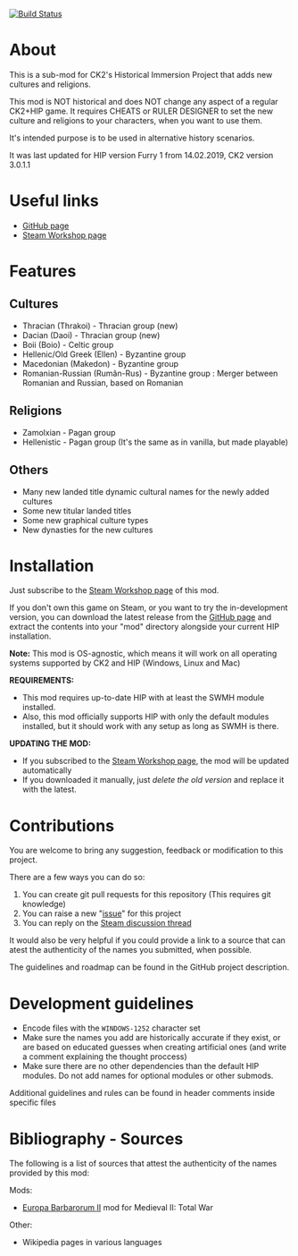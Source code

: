 [![Build Status](https://travis-ci.com/hmlendea/ck2-hip-more-cultures-and-religions.svg?branch=master)](https://travis-ci.com/hmlendea/ck2-hip-more-cultures-and-religions)

# About

This is a sub-mod for CK2's Historical Immersion Project that adds new cultures and religions.

This mod is NOT historical and does NOT change any aspect of a regular CK2+HIP game.
It requires CHEATS or RULER DESIGNER to set the new culture and religions to your characters, when you want to use them.

It's intended purpose is to be used in alternative history scenarios.

It was last updated for HIP version Furry 1 from 14.02.2019, CK2 version 3.0.1.1

# Useful links

* [GitHub page](https://github.com/hmlendea/ck2-hip-more-cultures-and-religions)
* [Steam Workshop page](https://steamcommunity.com/sharedfiles/filedetails/?id=1258219157)

# Features

## Cultures
* Thracian (Thrakoi) - Thracian group (new)
* Dacian (Daoi) - Thracian group (new)
* Boii (Boio) - Celtic group
* Hellenic/Old Greek (Ellen) - Byzantine group
* Macedonian (Makedon) - Byzantine group
* Romanian-Russian (Rumân-Rus) - Byzantine group : Merger between Romanian and Russian, based on Romanian

## Religions
* Zamolxian - Pagan group
* Hellenistic - Pagan group (It's the same as in vanilla, but made playable)

## Others
* Many new landed title dynamic cultural names for the newly added cultures
* Some new titular landed titles
* Some new graphical culture types
* New dynasties for the new cultures

# Installation

Just subscribe to the [Steam Workshop page](http://steamcommunity.com/workshop/filedetails/discussion/1258219157) of this mod.

If you don't own this game on Steam, or you want to try the in-development version, you can download the latest release from the [GitHub page](https://github.com/hmlendea/ck2-hip-more-cultures-and-religions/releases) and extract the contents into your "mod" directory alongside your current HIP installation.

**Note:** This mod is OS-agnostic, which means it will work on all operating systems supported by CK2 and HIP (Windows, Linux and Mac)

**REQUIREMENTS:**
* This mod requires up-to-date HIP with at least the SWMH module installed.
* Also, this mod officially supports HIP with only the default modules installed, but it should work with any setup as long as SWMH is there.

**UPDATING THE MOD:**
* If you subscribed to the [Steam Workshop page](http://steamcommunity.com/workshop/filedetails/discussion/1258219157), the mod will be updated automatically
* If you downloaded it manually, just _delete the old version_ and replace it with the latest.

# Contributions

You are welcome to bring any suggestion, feedback or modification to this project.

There are a few ways you can do so:

1. You can create git pull requests for this repository (This requires git knowledge)
2. You can raise a new "[issue](https://github.com/hmlendea/ck2-hip-more-cultures-and-religions/issues)" for this project
4. You can reply on the [Steam discussion thread](http://steamcommunity.com/workshop/filedetails/discussion/1258219157/1620600279663730361/)

It would also be very helpful if you could provide a link to a source that can atest the authenticity of the names you submitted, when possible.

The guidelines and roadmap can be found in the GitHub project description.

# Development guidelines

* Encode files with the `WINDOWS-1252` character set
* Make sure the names you add are historically accurate if they exist, or are based on educated guesses when creating artificial ones (and write a comment explaining the thought proccess)
* Make sure there are no other dependencies than the default HIP modules. Do not add names for optional modules or other submods.

Additional guidelines and rules can be found in header comments inside specific files

# Bibliography - Sources

The following is a list of sources that attest the authenticity of the names provided by this mod:

Mods:
* [Europa Barbarorum II](http://www.europabarbarorum.com/) mod for Medieval II: Total War

Other:
* Wikipedia pages in various languages
